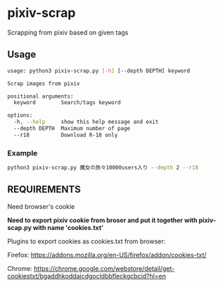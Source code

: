 # pixiv-scrap

Scrapping from pixiv based on given tags

## Usage

```bash
usage: python3 pixiv-scrap.py [-h] [--depth DEPTH] keyword

Scrap images from pixiv

positional arguments:
  keyword        Search/tags keyword

options:
  -h, --help     show this help message and exit
  --depth DEPTH  Maximum number of page
  --r18          Download R-18 only
```

### Example

```bash
python3 pixiv-scrap.py 魔女の旅々10000users入り --depth 2 --r18
```

## REQUIREMENTS

Need browser's cookie

**Need to export pixiv cookie from broser and put it together with pixiv-scap.py with name 'cookies.txt'**

Plugins to export cookies as cookies.txt from browser:

Firefox: <https://addons.mozilla.org/en-US/firefox/addon/cookies-txt/>

Chrome: <https://chrome.google.com/webstore/detail/get-cookiestxt/bgaddhkoddajcdgocldbbfleckgcbcid?hl=en>
